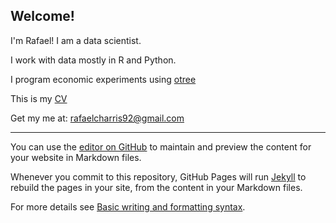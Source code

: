 ## Welcome!


I'm Rafael!  I am a data scientist.

I work with data mostly in R and Python.

I program economic experiments using [otree](https://otree.readthedocs.io/en/latest/)

This is my [CV](CVExtended.pdf)

Get my me at: rafaelcharris92@gmail.com
____

You can use the [editor on GitHub](https://github.com/rafaelcharris/rafaelcharris.github.io/edit/main/README.md) to maintain and preview the content for your website in Markdown files.

Whenever you commit to this repository, GitHub Pages will run [Jekyll](https://jekyllrb.com/) to rebuild the pages in your site, from the content in your Markdown files.


For more details see [Basic writing and formatting syntax](https://docs.github.com/en/github/writing-on-github/getting-started-with-writing-and-formatting-on-github/basic-writing-and-formatting-syntax).
